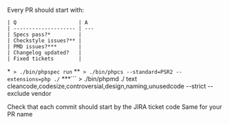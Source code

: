 Every PR should start with:

```
| Q                    | A
| -------------------- | ---
| Specs pass?*         |
| Checkstyle issues?** |
| PMD issues?***       | 
| Changelog updated?   |
| Fixed tickets        |
```

*``` > ./bin/phpspec run```
**``` > ./bin/phpcs --standard=PSR2 --extensions=php ./```
***``` > ./bin/phpmd ./ text cleancode,codesize,controversial,design,naming,unusedcode --strict --exclude vendor

Check that each commit should start by the JIRA ticket code
Same for your PR name
